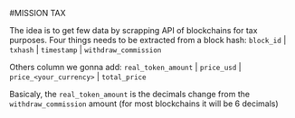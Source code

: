 #MISSION TAX

The idea is to get few data by scrapping API of blockchains for tax purposes.
Four things needs to be extracted from a block hash:
```block_id``` | ```txhash```	| ```timestamp``` |	```withdraw_commission```

Others column we gonna add:
```real_token_amount``` | ```price_usd```	| ```price_<your_currency>``` |	```total_price```

Basicaly, the ```real_token_amount``` is the decimals change from the ```withdraw_commission``` amount (for most blockchains it will be 6 decimals)

